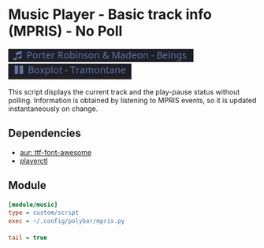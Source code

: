 # Music Player - Basic track info (MPRIS) - No Poll
![mpris playing](screenshots/playing.png)
![mpris paused](screenshots/paused.png)

This script displays the current track and the play-pause status without
polling. Information is obtained by listening to MPRIS events, so it is updated
instantaneously on change.

## Dependencies
* [aur: ttf-font-awesome](https://aur.archlinux.org/packages/ttf-font-awesome/)
* [playerctl](https://github.com/acrisci/playerctl)

## Module
```ini
[module/music]
type = custom/script
exec = ~/.config/polybar/mpris.py

tail = true
```
